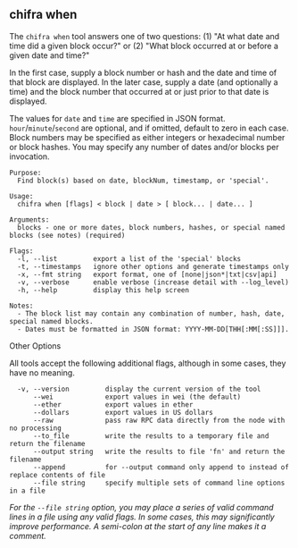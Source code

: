 ## chifra when

The `chifra when` tool answers one of two questions: (1) "At what date and time did a given block occur?" or (2) "What block occurred at or before a given date and time?"

In the first case, supply a block number or hash and the date and time of that block are displayed. In the later case, supply a date (and optionally a time) and the block number that occurred at or just prior to that date is displayed.

The values for `date` and `time` are specified in JSON format. `hour`/`minute`/`second` are optional, and if omitted, default to zero in each case. Block numbers may be specified as either integers or hexadecimal number or block hashes. You may specify any number of dates and/or blocks per invocation.

```[plaintext]
Purpose:
  Find block(s) based on date, blockNum, timestamp, or 'special'.

Usage:
  chifra when [flags] < block | date > [ block... | date... ]

Arguments:
  blocks - one or more dates, block numbers, hashes, or special named blocks (see notes) (required)

Flags:
  -l, --list         export a list of the 'special' blocks
  -t, --timestamps   ignore other options and generate timestamps only
  -x, --fmt string   export format, one of [none|json*|txt|csv|api]
  -v, --verbose      enable verbose (increase detail with --log_level)
  -h, --help         display this help screen

Notes:
  - The block list may contain any combination of number, hash, date, special named blocks.
  - Dates must be formatted in JSON format: YYYY-MM-DD[THH[:MM[:SS]]].
```

Other Options

All tools accept the following additional flags, although in some cases, they have no meaning.

```[plaintext]
  -v, --version         display the current version of the tool
      --wei             export values in wei (the default)
      --ether           export values in ether
      --dollars         export values in US dollars
      --raw             pass raw RPC data directly from the node with no processing
      --to_file         write the results to a temporary file and return the filename
      --output string   write the results to file 'fn' and return the filename
      --append          for --output command only append to instead of replace contents of file
      --file string     specify multiple sets of command line options in a file
```

*For the `--file string` option, you may place a series of valid command lines in a file using any valid flags. In some cases, this may significantly improve performance. A semi-colon at the start of any line makes it a comment.*
